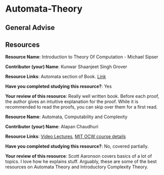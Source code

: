 # Automata-Theory

## General Advise

## Resources

**Resource Name**: Introduction to Theory Of Computation - Michael Sipser

**Contributor (your) Name**: Kunwar Shaanjeet Singh Grover

**Resource Links**: Automata section of Book. [Link](https://github.com/phoenixsense/CS500/raw/master/Introduction%20to%20the%20theory%20of%20computation_third%20edition%20-%20Michael%20Sipser.pdf)

**Have you completed studying this resource?**: Yes

**Your review of this resource**: Really well written book. Before each proof,
the author gives an intuitive explanation for the proof. While it is
recommended to read the proofs, you can skip over them for a first read.

**Resource Name**: Automata, Computability and Complexity

**Contributor (your) Name**: Alapan Chaudhuri

**Resource Links**: [Video Lectures](http://stellar.mit.edu/S/course/6/sp15/6.045/special/videos/index.html), [MIT OCW course details](https://ocw.mit.edu/courses/electrical-engineering-and-computer-science/6-045j-automata-computability-and-complexity-spring-2011/index.htm)

**Have you completed studying this resource?**: No, covered partially.

**Your review of this resource**: Scott Aaronson covers basics of a lot of topics.
I love how he explains stuff. Arguably, these are some of the best resources on Automata 
Theory and Introductory Complexity Theory.
